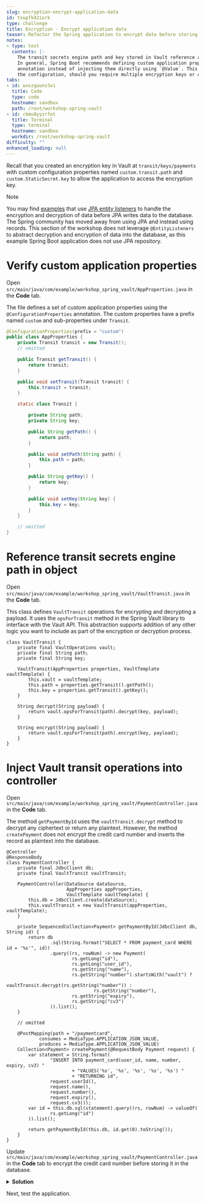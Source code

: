 ```yaml
---
slug: encryption-encrypt-application-data
id: txupfk42ixrk
type: challenge
title: Encryption - Encrypt application data
teaser: Refactor the Spring application to encrypt data before storing it in a database.
notes:
- type: text
  contents: |-
    The transit secrets engine path and key stored in Vault reference a custom application property `custom.transit`.
    In general, Spring Boot recommends defining custom application properties using the `@ConfigurationProperties`
    annotation instead of injecting them directly using `@Value`. This provides flexibility in updating
    the configuration, should you require multiple encryption keys or configuration properties.
tabs:
- id: wxxzgaunz3xi
  title: Code
  type: code
  hostname: sandbox
  path: /root/workshop-spring-vault
- id: ckmu8yyzrfat
  title: Terminal
  type: terminal
  hostname: sandbox
  workdir: /root/workshop-spring-vault
difficulty: ""
enhanced_loading: null
---
```



Recall that you created an encryption key in Vault at `transit/keys/payments`
with custom configuration properties named `custom.transit.path`
and `custom.StaticSecret.key` to allow the application to access
the encryption key.

> [!NOTE]
> You may find [examples](https://github.com/nicholasjackson/workshop-spring-vault/blob/main/src/main/java/com/example/springvault/entity/PaymentCard.java#L14)
> that use [JPA entity listeners](https://www.baeldung.com/jpa-entity-lifecycle-events)
> to handle the encryption and decryption of data before JPA writes data to the database.
> The Spring community has moved away from using JPA and instead using records. This section of the workshop
> does not leverage `@EntityListeners` to abstract decryption and encryption of data into the database,
> as this example Spring Boot application does not use JPA repository.

Verify custom application properties
===

Open `src/main/java/com/example/workshop_spring_vault/AppProperties.java` in the **Code** tab.

The file defines a set of custom application properties using the `@ConfigurationProperties` annotation.
The custom properties have a prefix named `custom` and sub-properties under `Transit`.

```java
@ConfigurationProperties(prefix = "custom")
public class AppProperties {
    private Transit transit = new Transit();
    // omitted

    public Transit getTransit() {
        return transit;
    }

    public void setTransit(Transit transit) {
        this.transit = transit;
    }

    static class Transit {

        private String path;
        private String key;

        public String getPath() {
            return path;
        }

        public void setPath(String path) {
            this.path = path;
        }

        public String getKey() {
            return key;
        }

        public void setKey(String key) {
            this.key = key;
        }
    }

    // omitted
}
```

Reference transit secrets engine path in object
===

Open `src/main/java/com/example/workshop_spring_vault/VaultTransit.java` in the **Code** tab.

This class defines `VaultTransit` operations for encrypting and decrypting a payload. It uses the
`opsForTransit` method in the Spring Vault library to interface with the Vault API. This abstraction
supports addition of any other logic you want to include as part of the encryption or decryption process.

```java,nocopy
class VaultTransit {
    private final VaultOperations vault;
    private final String path;
    private final String key;

    VaultTransit(AppProperties properties, VaultTemplate vaultTemplate) {
        this.vault = vaultTemplate;
        this.path = properties.getTransit().getPath();
        this.key = properties.getTransit().getKey();
    }

    String decrypt(String payload) {
        return vault.opsForTransit(path).decrypt(key, payload);
    }

    String encrypt(String payload) {
        return vault.opsForTransit(path).encrypt(key, payload);
    }
}
```

Inject Vault transit operations into controller
===

Open `src/main/java/com/example/workshop_spring_vault/PaymentController.java` in the **Code** tab.

The method `getPaymentById` uses the `vaultTransit.decrypt` method to decrypt any ciphertext or
return any plaintext. However, the method `createPayment` does not encrypt the credit card number
and inserts the record as plaintext into the database.

```java,nocopy
@Controller
@ResponseBody
class PaymentController {
    private final JdbcClient db;
    private final VaultTransit vaultTransit;

    PaymentController(DataSource dataSource,
                      AppProperties appProperties,
                      VaultTemplate vaultTemplate) {
        this.db = JdbcClient.create(dataSource);
        this.vaultTransit = new VaultTransit(appProperties, vaultTemplate);
    }

    private SequencedCollection<Payment> getPaymentById(JdbcClient db, String id) {
        return db
                .sql(String.format("SELECT * FROM payment_card WHERE id = '%s'", id))
                .query((rs, rowNum) -> new Payment(
                        rs.getLong("id"),
                        rs.getLong("user_id"),
                        rs.getString("name"),
                        rs.getString("number").startsWith("vault") ?
                                vaultTransit.decrypt(rs.getString("number")) :
                                rs.getString("number"),
                        rs.getString("expiry"),
                        rs.getString("cv3")
                )).list();
    }

    // omitted

    @PostMapping(path = "/paymentcard",
            consumes = MediaType.APPLICATION_JSON_VALUE,
            produces = MediaType.APPLICATION_JSON_VALUE)
    Collection<Payment> createPayment(@RequestBody Payment request) {
        var statement = String.format(
                "INSERT INTO payment_card(user_id, name, number, expiry, cv3) "
                        + "VALUES('%s', '%s', '%s', '%s', '%s') "
                        + "RETURNING id",
                request.userId(),
                request.name(),
                request.number(),
                request.expiry(),
                request.cv3());
        var id = this.db.sql(statement).query((rs, rowNum) -> valueOf(
                rs.getLong("id")
        )).list();

        return getPaymentById(this.db, id.get(0).toString());
    }
}
```

Update `src/main/java/com/example/workshop_spring_vault/PaymentController.java` in the **Code** tab
to encrypt the credit card number before storing it in the database.

<details>
<summary><b>Solution</b></summary>
Add the <code>vaultTransit.encrypt</code> method to the <code>createPayment</code> method.

```java
    @PostMapping(path = "/paymentcard",
            consumes = MediaType.APPLICATION_JSON_VALUE,
            produces = MediaType.APPLICATION_JSON_VALUE)
    Collection<Payment> createPayment(@RequestBody Payment request) {
        var statement = String.format(
                "INSERT INTO payment_card(user_id, name, number, expiry, cv3) "
                        + "VALUES('%s', '%s', '%s', '%s', '%s') "
                        + "RETURNING id",
                request.userId(),
                request.name(),
                vaultTransit.encrypt(request.number()), // update this line to encrypt payload
                request.expiry(),
                request.cv3());
        var id = this.db.sql(statement).query((rs, rowNum) -> valueOf(
                rs.getLong("id")
        )).list();

        return getPaymentById(this.db, id.get(0).toString());
    }
```
</details>

Next, test the application.